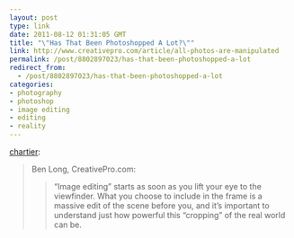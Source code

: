 ```yaml
---
layout: post
type: link
date: 2011-08-12 01:31:05 GMT
title: "\"Has That Been Photoshopped A Lot?\""
link: http://www.creativepro.com/article/all-photos-are-manipulated
permalink: /post/8802897023/has-that-been-photoshopped-a-lot
redirect_from: 
  - /post/8802897023/has-that-been-photoshopped-a-lot
categories:
- photography
- photoshop
- image editing
- editing
- reality
---
```

<p><a href="http://onefps.net/post/8567915224" class="tumblr_blog">chartier</a>:</p>

<blockquote><p>Ben Long, CreativePro.com:</p>

<blockquote>
  <p>&#8220;Image editing&#8221; starts as soon as you lift your eye to the viewfinder. What you choose to include in the frame is a massive edit of the scene before you, and it&#8217;s important to understand just how powerful this &#8220;cropping&#8221; of the real world can be.</p>
</blockquote></blockquote>

<p></p>